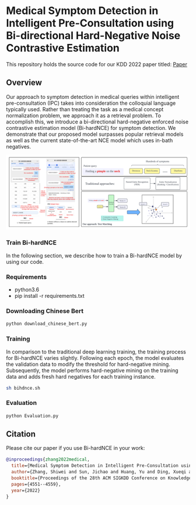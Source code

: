 # Medical Symptom Detection in Intelligent Pre-Consultation using Bi-directional Hard-Negative Noise Contrastive Estimation 

This repository holds the source code for our KDD 2022 paper titled: [Paper](https://dl.acm.org/doi/pdf/10.1145/3534678.3539124)

<!-- Thanks for your interest in our repo! -->

## Overview

Our approach to symptom detection in medical queries within intelligent pre-consultation (IPC) takes into consideration the colloquial language typically used. Rather than treating the task as a medical concept normalization problem, we approach it as a retrieval problem. To accomplish this, we introduce a bi-directional hard-negative enforced noise contrastive estimation model (Bi-hardNCE) for symptom detection. We demonstrate that our proposed model surpasses popular retrieval models as well as the current state-of-the-art NCE model which uses in-bath negatives.

![](img/sym.png)


### Train Bi-hardNCE
In the following section, we describe how to train a Bi-hardNCE model by using our code.

### Requirements
- python3.6
- pip install -r requirements.txt

### Downloading Chinese Bert
```bash
python download_chinese_bert.py 
```
 
### Training

In comparison to the traditional deep learning training, the training process for Bi-hardNCE varies slightly. Following each epoch, the model evaluates the validation data to modify the threshold for hard-negative mining. Subsequently, the model performs hard-negative mining on the training data and adds fresh hard negatives for each training instance.

```bash
sh bihdnce.sh
```

### Evaluation
```bash
python Evaluation.py
```

## Citation

Please cite our paper if you use Bi-hardNCE in your work:

```bibtex
@inproceedings{zhang2022medical,
  title={Medical Symptom Detection in Intelligent Pre-Consultation using Bi-directional Hard-Negative Noise Contrastive Estimation},
  author={Zhang, Shiwei and Sun, Jichao and Huang, Yu and Ding, Xueqi and Zheng, Yefeng},
  booktitle={Proceedings of the 28th ACM SIGKDD Conference on Knowledge Discovery and Data Mining},
  pages={4551--4559},
  year={2022}
}
```

